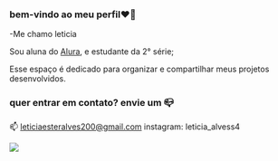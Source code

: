 ### bem-vindo ao meu perfil❤️‍🔥

-Me chamo leticia

Sou aluna do  [Alura](https://www.alura.com.br/), e estudante da 2° série;

Esse espaço é dedicado para organizar e compartilhar meus projetos desenvolvidos.

### quer entrar em contato? envie um 📪

  📫 leticiaesteralves200@gmail.com
  instagram: leticia_alvess4

 ![](https://media.tenor.com/Hn3sDZt3VyMAAAAC/ooops-family-guy.gif)
